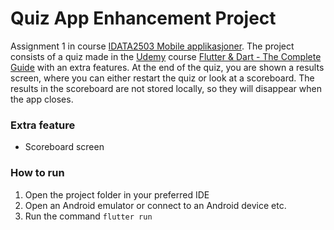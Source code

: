 # Quiz App Enhancement Project

Assignment 1 in course
[IDATA2503 Mobile applikasjoner](https://www.ntnu.edu/studies/courses/IDATA2503#tab=omEmnet).
The project consists of a quiz made in the [Udemy](https://www.udemy.com/) course
[Flutter & Dart - The Complete Guide](https://www.udemy.com/course/learn-flutter-dart-to-build-ios-android-apps/?kw=flutter&src=sac)
with an extra features. At the end of the quiz, you are shown a results screen, where you can either
restart the quiz or look at a scoreboard. The results in the scoreboard are not stored locally, so
they will disappear when the app closes.

### Extra feature

- Scoreboard screen

### How to run

1. Open the project folder in your preferred IDE
2. Open an Android emulator or connect to an Android device etc.
3. Run the command ```flutter run```

